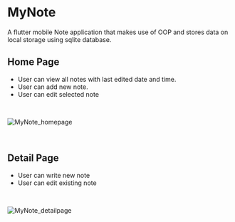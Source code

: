 # MyNote

A flutter mobile Note application that makes use of OOP and stores data on local storage using sqlite database.

## Home Page
- User can view all notes with last edited date and time.
- User can add new note.
- User can edit selected note

</br>

![MyNote_homepage](https://user-images.githubusercontent.com/84242585/164420526-ec37a812-880f-41c1-bf8c-1812006f8304.png)

</br>

## Detail Page
- User can write new note
- User can edit existing note
</br>

![MyNote_detailpage](https://user-images.githubusercontent.com/84242585/164420783-f4a46626-d981-4f81-9c1e-60ee6345cc82.png)
